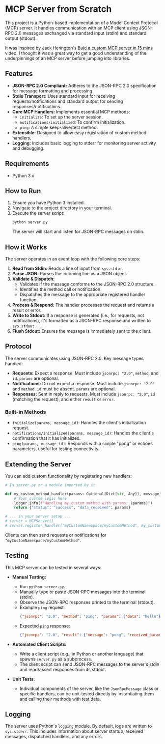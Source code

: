 # MCP Server from Scratch

This project is a Python-based implementation of a Model Context Protocol (MCP) server. It handles communication with an MCP client using JSON-RPC 2.0 messages exchanged via standard input (stdin) and standard output (stdout).

It was inspired by Jack Herington's [Buid a custom MCP server in 15 mins](https://youtu.be/nTMSyldeVSw?si=3cZfjtGR4JyVdLVZ) video. I thought it was a great way to get a good understanding of the underpinnings of an MCP server before jumping into libraries. 

## Features

*   **JSON-RPC 2.0 Compliant:** Adheres to the JSON-RPC 2.0 specification for message formatting and processing.
*   **Stdio Transport:** Uses standard input for receiving requests/notifications and standard output for sending responses/notifications.
*   **Core MCP Handlers:** Implements essential MCP methods:
    *   `initialize`: To set up the server session.
    *   `notifications/initialized`: To confirm initialization.
    *   `ping`: A simple keep-alive/test method.
*   **Extensible:** Designed to allow easy registration of custom method handlers.
*   **Logging:** Includes basic logging to stderr for monitoring server activity and debugging.

## Requirements

*   Python 3.x

## How to Run

1.  Ensure you have Python 3 installed.
2.  Navigate to the project directory in your terminal.
3.  Execute the server script:
    ```bash
    python server.py
    ```
    The server will start and listen for JSON-RPC messages on stdin.

## How it Works

The server operates in an event loop with the following core steps:

1.  **Read from Stdin:** Reads a line of input from `sys.stdin`.
2.  **Parse JSON:** Parses the incoming line as a JSON object.
3.  **Validate & Dispatch:**
    *   Validates if the message conforms to the JSON-RPC 2.0 structure.
    *   Identifies the method call or notification.
    *   Dispatches the message to the appropriate registered handler function.
4.  **Process & Respond:** The handler processes the request and returns a result or error.
5.  **Write to Stdout:** If a response is generated (i.e., for requests, not notifications), it's formatted as a JSON-RPC response and written to `sys.stdout`.
6.  **Flush Stdout:** Ensures the message is immediately sent to the client.

## Protocol

The server communicates using JSON-RPC 2.0. Key message types handled:

*   **Requests:** Expect a response. Must include `jsonrpc: "2.0"`, `method`, and `id`. `params` are optional.
*   **Notifications:** Do not expect a response. Must include `jsonrpc: "2.0"` and `method`. `id` must be absent. `params` are optional.
*   **Responses:** Sent in reply to requests. Must include `jsonrpc: "2.0"`, `id` (matching the request), and either `result` or `error`.

### Built-in Methods

*   `initialize(params, message_id)`: Handles the client's initialization request.
*   `notifications/initialized(params, message_id)`: Handles the client's confirmation that it has initialized.
*   `ping(params, message_id)`: Responds with a simple "pong" or echoes parameters, useful for testing connectivity.

## Extending the Server

You can add custom functionality by registering new handlers:

```python
# In server.py or a module imported by it

def my_custom_method_handler(params: Optional[Dict[str, Any]], message_id: Optional[Any]) -> Any:
    # Your custom logic here
    logger.info(f"Handling my_custom_method with params: {params}")
    return {"status": "success", "data_received": params}

# ... in your server setup ...
# server = MCPServer()
# server.register_handler("myCustomNamespace/myCustomMethod", my_custom_method_handler)
```

Clients can then send requests or notifications for `"myCustomNamespace/myCustomMethod"`.

## Testing

This MCP server can be tested in several ways:

*   **Manual Testing:**
    *   Run `python server.py`.
    *   Manually type or paste JSON-RPC messages into the terminal (stdin).
    *   Observe the JSON-RPC responses printed to the terminal (stdout).
    *   Example `ping` request:
        ```json
        {"jsonrpc": "2.0", "method": "ping", "params": {"data": "hello"}, "id": 1}
        ```
    *   Expected `ping` response:
        ```json
        {"jsonrpc": "2.0", "result": {"message": "pong", "received_params": {"data": "hello"}}, "id": 1}
        ```

*   **Automated Client Scripts:**
    *   Write a client script (e.g., in Python or another language) that spawns `server.py` as a subprocess.
    *   The client script can send JSON-RPC messages to the server's stdin and read/assert responses from its stdout.

*   **Unit Tests:**
    *   Individual components of the server, like the `JsonRpcMessage` class or specific handlers, can be unit-tested directly by instantiating them and calling their methods with test data.

## Logging

The server uses Python's `logging` module. By default, logs are written to `sys.stderr`. This includes information about server startup, received messages, dispatched handlers, and any errors.

